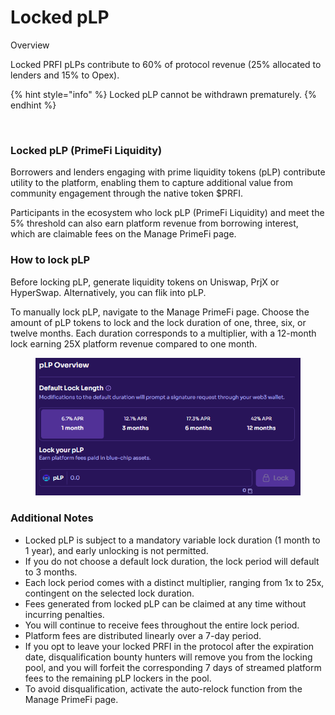 # Locked pLP

Overview

Locked PRFI pLPs contribute to 60% of protocol revenue (25% allocated to lenders and 15% to Opex).

{% hint style="info" %}
Locked pLP cannot be withdrawn prematurely.
{% endhint %}

<figure><img src="../.gitbook/assets/PF Whitepaper (2) (2).jpg" alt=""><figcaption></figcaption></figure>

### Locked pLP (PrimeFi Liquidity)

Borrowers and lenders engaging with prime liquidity tokens (pLP) contribute utility to the platform, enabling them to capture additional value from community engagement through the native token $PRFI.

Participants in the ecosystem who lock pLP (PrimeFi Liquidity) and meet the 5% threshold can also earn platform revenue from borrowing interest, which are claimable fees on the Manage PrimeFi page.

### How to lock pLP

Before locking pLP, generate liquidity tokens on Uniswap, PrjX or HyperSwap. Alternatively, you can flik into pLP.

To manually lock pLP, navigate to the Manage PrimeFi page. Choose the amount of pLP tokens to lock and the lock duration of one, three, six, or twelve months. Each duration corresponds to a multiplier, with a 12-month lock earning 25X platform revenue compared to one month.

<figure><img src="../.gitbook/assets/image (125).png" alt=""><figcaption></figcaption></figure>

### Additional Notes

* Locked pLP is subject to a mandatory variable lock duration (1 month to 1 year), and early unlocking is not permitted.
* If you do not choose a default lock duration, the lock period will default to 3 months.
* Each lock period comes with a distinct multiplier, ranging from 1x to 25x, contingent on the selected lock duration.
* Fees generated from locked pLP can be claimed at any time without incurring penalties.
* You will continue to receive fees throughout the entire lock period.
* Platform fees are distributed linearly over a 7-day period.
* If you opt to leave your locked PRFI in the protocol after the expiration date, disqualification bounty hunters will remove you from the locking pool, and you will forfeit the corresponding 7 days of streamed platform fees to the remaining pLP lockers in the pool.
* To avoid disqualification, activate the auto-relock function from the Manage PrimeFi page.
